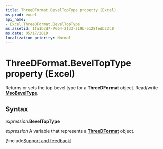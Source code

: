 ```yaml
---
title: ThreeDFormat.BevelTopType property (Excel)
ms.prod: excel
api_name:
- Excel.ThreeDFormat.BevelTopType
ms.assetid: 1fa1b3d7-7664-2f33-219b-5128fedb23c8
ms.date: 05/17/2019
localization_priority: Normal
---
```



# ThreeDFormat.BevelTopType property (Excel)

Returns or sets the top bevel type for a **ThreeDFormat** object. Read/write **[MsoBevelType](Office.MsoBevelType.md)**.


## Syntax

_expression_.**BevelTopType**

_expression_ A variable that represents a **[ThreeDFormat](Excel.ThreeDFormat.md)** object.




[!include[Support and feedback](~/includes/feedback-boilerplate.md)]